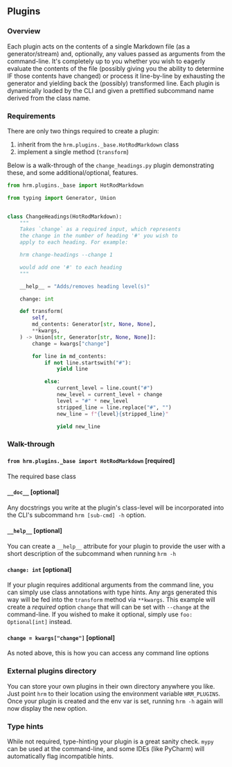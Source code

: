 ## Plugins

### Overview
Each plugin acts on the contents of a single Markdown file (as a generator/stream) and, optionally, any values passed as arguments from the command-line.
It's completely up to you whether you wish to eagerly evaluate the contents of the file (possibly giving you the ability to determine IF those contents have changed) or process it line-by-line by exhausting the generator and yielding back the (possibly) transformed line.
Each plugin is dynamically loaded by the CLI and given a prettified subcommand name derived from the class name.

### Requirements
There are only two things required to create a plugin:
1. inherit from the `hrm.plugins._base.HotRodMarkdown` class
1. implement a single method (`transform`)

Below is a walk-through of the `change_headings.py` plugin demonstrating these, and some additional/optional, features.

```python INJECT_CODE(change_headings.py)
from hrm.plugins._base import HotRodMarkdown

from typing import Generator, Union


class ChangeHeadings(HotRodMarkdown):
    """
    Takes `change` as a required input, which represents
    the change in the number of heading '#' you wish to
    apply to each heading. For example:

    hrm change-headings --change 1

    would add one '#' to each heading
    """

    __help__ = "Adds/removes heading level(s)"

    change: int

    def transform(
        self,
        md_contents: Generator[str, None, None],
        **kwargs,
    ) -> Union[str, Generator[str, None, None]]:
        change = kwargs["change"]

        for line in md_contents:
            if not line.startswith("#"):
                yield line

            else:
                current_level = line.count("#")
                new_level = current_level + change
                level = "#" * new_level
                stripped_line = line.replace("#", "")
                new_line = f"{level}{stripped_line}"

                yield new_line
```

### Walk-through

#### `from hrm.plugins._base import HotRodMarkdown` [required]
The required base class

#### `__doc__` [optional]
Any docstrings you write at the plugin's class-level will be incorporated into the CLI's subcommand `hrm [sub-cmd] -h` option.

#### `__help__` [optional]
You can create a `__help__` attribute for your plugin to provide the user with a short description of the subcommand when running `hrm -h`

#### `change: int` [optional]
If your plugin requires additional arguments from the command line, you can simply use class annotations with type hints.
Any args generated this way will be fed into the `transform` method via `**kwargs`.
This example will create a _required_ option `change` that will can be set with `--change` at the command-line.
If you wished to make it optional, simply use `foo: Optional[int]` instead.

#### `change = kwargs["change"]` [optional]
As noted above, this is how you can access any command line options

### External plugins directory
You can store your own plugins in their own directory anywhere you like. 
Just point `hrm` to their location using the environment variable `HRM_PLUGINS`.
Once your plugin is created and the env var is set, running `hrm -h` again will now display the new option.

### Type hints
While not required, type-hinting your plugin is a great sanity check.
`mypy` can be used at the command-line, and some IDEs (like PyCharm) will automatically flag incompatible hints.
